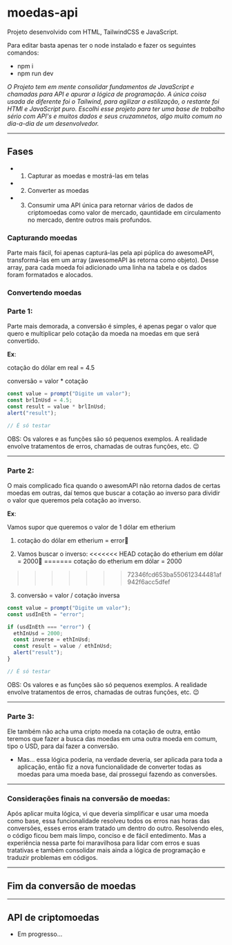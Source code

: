 # moedas-api

Projeto desenvolvido com HTML, TailwindCSS e JavaScript.

Para editar basta apenas ter o node instalado e fazer os seguintes comandos:

- npm i
- npm run dev

_O Projeto tem em mente consolidar fundamentos de JavaScript e chamadas para API e apurar a lógica de programação.
A única coisa usada de diferente foi o Tailwind, para agilizar a estilização, o restante foi HTMl e JavaScript puro.
Escolhi esse projeto para ter uma base de trabalho sério com API's e muitos dados e seus cruzamnetos, algo muito comum no dia-a-dia de um desenvolvedor._

---

## Fases

- 1. Capturar as moedas e mostrá-las em telas
- 2. Converter as moedas
- 3. Consumir uma API única para retornar vários de dados de criptomoedas como valor de mercado, qauntidade em circulamento no mercado, dentre outros mais profundos.

### Capturando moedas

Parte mais fácil, foi apenas capturá-las pela api púplica do awesomeAPI, transformá-las em um array (awesomeAPI às retorna como objeto). Desse array, para cada moeda foi adicionado uma linha na tabela e os dados foram formatados e alocados.

### Convertendo moedas

### Parte 1:

Parte mais demorada, a conversão é simples, é apenas pegar o valor que quero e multiplicar pelo cotação da moeda na moedas em que será convertido.

**Ex**:

cotação do dólar em real = 4.5

conversão = valor \* cotação

```javascript
const value = prompt("Digite um valor");
const brlInUsd = 4.5;
const result = value * brlInUsd;
alert("result");

// É só testar
```

OBS: Os valores e as funções são só pequenos exemplos. A realidade envolve tratamentos de erros, chamadas de outras funções, etc. 😉

---

### Parte 2:

O mais complicado fica quando o awesomAPI não retorna dados de certas moedas em outras, daí temos que buscar a cotação ao inverso para dividir o valor que queremos pela cotação ao inverso.

**Ex**:

Vamos supor que queremos o valor de 1 dólar em etherium

1. cotação do dólar em etherium = error🚫

2. Vamos buscar o inverso:
<<<<<<< HEAD
   cotação do etherium em dólar = 2000🚫
=======
cotação do etherium em dólar = 2000
>>>>>>> 72346fcd653ba550612344481af942f6acc5dfef

3. conversão = valor / cotação inversa

```javascript
const value = prompt("Digite um valor");
const usdInEth = "error";

if (usdInEth === "error") {
  ethInUsd = 2000;
  const inverse = ethInUsd;
  const result = value / ethInUsd;
  alert("result");
}

// É só testar
```

OBS: Os valores e as funções são só pequenos exemplos. A realidade envolve tratamentos de erros, chamadas de outras funções, etc. 😉

---

### Parte 3:

Ele também não acha uma cripto moeda na cotação de outra, então teremos que fazer a busca das moedas em uma outra moeda em comum, tipo o USD, para daí fazer a conversão.

- Mas... essa lógica poderia, na verdade deveria, ser aplicada para toda a aplicação, então fiz a nova funcionalidade de converter todas as moedas para uma moeda base, daí prossegui fazendo as conversões.

---

### Considerações finais na conversão de moedas:

Após aplicar muita lógica, vi que deveria simplificar e usar uma moeda como base, essa funcionalidade resolveu todos os erros nas horas das conversões, esses erros eram tratado um dentro do outro. Resolvendo eles, o código ficou bem mais limpo, conciso e de fácil entedimento. Mas a experiência nessa parte foi maravilhosa para lidar com erros e suas tratativas e também consolidar mais ainda a lógica de programação e traduzir problemas em códigos.

---

## Fim da conversão de moedas

---

## API de criptomoedas

- Em progresso...
